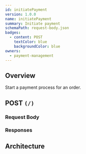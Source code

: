 ```yaml
---
id: initiatePayment
version: 1.0.0
name: initiatePayment
summary: Initiate payment
schemaPath: request-body.json
badges:
  - content: POST
    textColor: blue
    backgroundColor: blue
owners:
  - payment-management
---
```

## Overview
Start a payment process for an order.




## POST `(/)`




### Request Body
<SchemaViewer file="request-body.json" maxHeight="500" id="request-body" />


### Responses



## Architecture

<NodeGraph />
